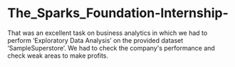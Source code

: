 # The_Sparks_Foundation-Internship-
That was an excellent task on business analytics in which we had to perform ‘Exploratory Data Analysis’ on the provided dataset ‘SampleSuperstore’. We had to check the company's performance and check weak areas to make profits.

